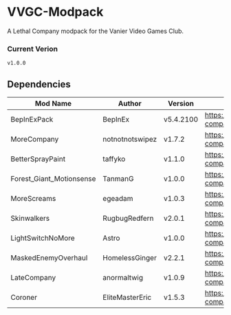 # VVGC-Modpack
A Lethal Company modpack for the Vanier Video Games Club.

### Current Verion
`v1.0.0`

## Dependencies
| Mod Name | Author | Version | Link |
| --- | --- | --- | --- |
| BepInExPack | BepInEx | v5.4.2100 | https://thunderstore.io/c/lethal-company/p/BepInEx/BepInExPack/ |
| MoreCompany | notnotnotswipez | v1.7.2 | https://thunderstore.io/c/lethal-company/p/notnotnotswipez/MoreCompany/ |
| BetterSprayPaint | taffyko | v1.1.0 | https://thunderstore.io/c/lethal-company/p/taffyko/BetterSprayPaint/ |
| Forest_Giant_Motionsense | TanmanG | v1.0.0 | https://thunderstore.io/c/lethal-company/p/TanmanG/Forest_Giant_Motionsense/ |
| MoreScreams | egeadam | v1.0.3 | https://thunderstore.io/c/lethal-company/p/egeadam/MoreScreams/ |
| Skinwalkers | RugbugRedfern | v2.0.1 | https://thunderstore.io/c/lethal-company/p/RugbugRedfern/Skinwalkers/ |
| LightSwitchNoMore | Astro | v1.0.0 | https://thunderstore.io/c/lethal-company/p/Astro/LightSwitchNoMore/ |
| MaskedEnemyOverhaul | HomelessGinger | v2.2.1 | https://thunderstore.io/c/lethal-company/p/HomelessGinger/MaskedEnemyOverhaul/ |
| LateCompany | anormaltwig | v1.0.9 | https://thunderstore.io/c/lethal-company/p/anormaltwig/LateCompany/ |
| Coroner | EliteMasterEric | v1.5.3 | https://thunderstore.io/c/lethal-company/p/EliteMasterEric/Coroner/ |
